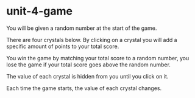 # unit-4-game

You will be given a random number at the start of the game.

There are four crystals below. By clicking on a crystal you will add a specific amount of points to your total score. 

You win the game by matching your total score to a random number, you lose the game if your total score goes above the random number.

The value of each crystal is hidden from you until you click on it.

Each time the game starts, the value of each crystal changes.